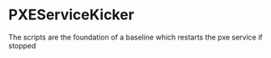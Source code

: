 # PXEServiceKicker
 The scripts are the foundation of a baseline which restarts the pxe service if stopped
